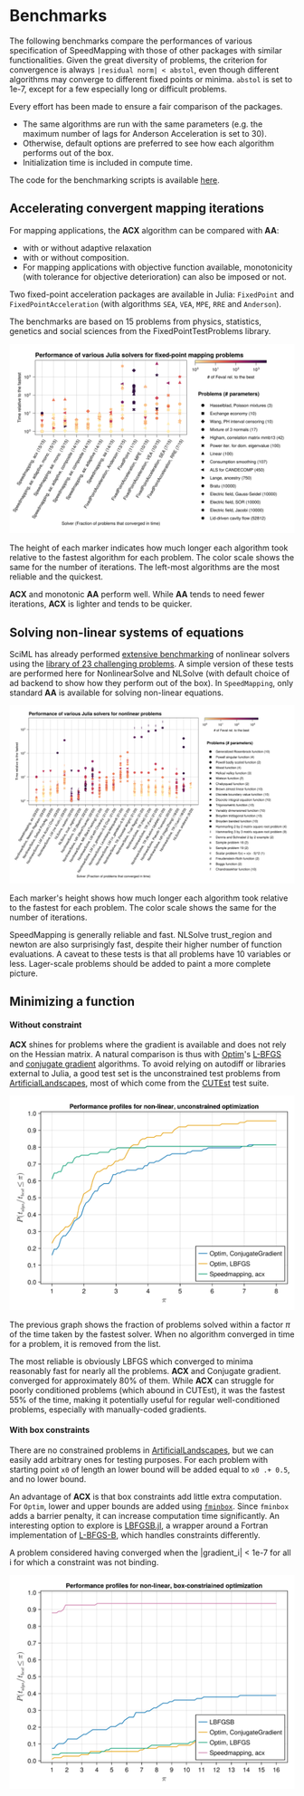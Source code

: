 # Benchmarks

The following benchmarks compare the performances of various specification of SpeedMapping with those of other packages with similar functionalities. Given the great diversity of problems, the criterion for convergence is always `|residual norm| < abstol`, even though different algorithms may converge to different fixed points or minima. `abstol` is set to 1e-7, except for a few especially long or difficult problems. 

Every effort has been made to ensure a fair comparison of the packages. 
- The same algorithms are run with the same parameters (e.g. the maximum number of lags for Anderson Acceleration is set to 30). 
- Otherwise, default options are preferred to see how each algorithm performs out of the box. 
- Initialization time is included in compute time. 

The code for the benchmarking scripts is available [here](https://github.com/NicolasL-S/SpeedMapping.jl/tree/MajorRefactor/docs/benchmarking_code).

## Accelerating convergent mapping iterations

For mapping applications, the **ACX** algorithm can be compared with **AA**:
- with or without adaptive relaxation
- with or without composition. 
- For mapping applications with objective function available, monotonicity (with tolerance for 
objective deterioration) can also be imposed or not.

Two fixed-point acceleration packages are available in Julia: `FixedPoint` and `FixedPointAcceleration` (with algorithms `SEA`, `VEA`, `MPE`, `RRE` and `Anderson`).

The benchmarks are based on 15 problems from physics, statistics, genetics and social sciences from the FixedPointTestProblems library. 

![Mapping results](https://raw.githubusercontent.com/NicolasL-S/SpeedMapping.jl/refs/heads/MajorRefactor/docs/assets/mapping_benchmarks.svg)

The height of each marker indicates how much longer each algorithm took relative to the fastest algorithm for each problem. The color scale shows the same for the number of iterations. The left-most algorithms are the most reliable and the quickest.

**ACX** and monotonic **AA** perform well. While **AA** tends to need fewer iterations, **ACX** is lighter and tends to be quicker.

## Solving non-linear systems of equations

SciML has already performed [extensive benchmarking](https://docs.sciml.ai/SciMLBenchmarksOutput/stable/NonlinearProblem/nonlinear_solver_23_tests/) of nonlinear solvers using the [library of 23 challenging problems](https://github.com/SciML/DiffEqProblemLibrary.jl/blob/master/lib/NonlinearProblemLibrary/src/NonlinearProblemLibrary.jl). A simple version of these tests are performed here for NonlinearSolve and NLSolve (with default choice of ad backend to show how they perform out of the box). In `SpeedMapping`, only standard **AA** is available for solving non-linear equations.

![Problems](https://raw.githubusercontent.com/NicolasL-S/SpeedMapping.jl/refs/heads/MajorRefactor/docs/assets/nonlinear_benchmarks.svg)

Each marker's height shows how much longer each algorithm took relative to the fastest for each problem. The color scale shows the same for the number of iterations.

SpeedMapping is generally reliable and fast. NLSolve trust_region and newton are also surprisingly fast, despite their higher number of function evaluations. A caveat to these tests is that all problems have 10 variables or less. Lager-scale problems should be added to paint a more complete picture.

## Minimizing a function

#### Without constraint

**ACX** shines for problems where the gradient is available and does not rely on the Hessian matrix. A natural comparison is thus with [Optim](https://julianlsolvers.github.io/Optim.jl/stable/)'s [L-BFGS](https://julianlsolvers.github.io/Optim.jl/stable/algo/lbfgs/) and [conjugate gradient](https://julianlsolvers.github.io/Optim.jl/stable/algo/cg/) algorithms. To avoid relying on autodiff or libraries external to Julia, a good test set is the unconstrained test problems from [ArtificialLandscapes](https://github.com/NicolasL-S/ArtificialLandscapes.jl), most of which come from the [CUTEst](https://github.com/ralna/CUTEst) test suite. 

![Performance, Optim](https://raw.githubusercontent.com/NicolasL-S/SpeedMapping.jl/refs/heads/MajorRefactor/docs/assets/optimization_performance.svg)

The previous graph shows the fraction of problems solved within a factor $\pi$ of the time taken by the fastest solver. When no algorithm converged in time for a problem, it is removed from the list. 

The most reliable is obviously LBFGS which converged to minima reasonably fast for nearly all the problems. **ACX** and Conjugate gradient. converged for approximately 80% of them. While **ACX** can struggle for poorly conditioned problems (which abound in CUTEst), it was the fastest 55% of the time, making it potentially useful for regular well-conditioned problems, especially with manually-coded gradients.

#### With box constraints

There are no constrained problems in [ArtificialLandscapes](https://github.com/NicolasL-S/ArtificialLandscapes.jl), but we can easily add arbitrary ones for testing purposes. For each problem with starting point `x0` of length an lower bound will be added equal to `x0 .+ 0.5`, and no lower bound. 

An advantage of **ACX** is that box constraints add little extra computation. For `Optim`, lower and upper bounds are added using [`fminbox`](https://julianlsolvers.github.io/Optim.jl/stable/user/minimization/#Box-Constrained-Optimization). Since `fminbox` adds a barrier penalty, it can increase computation time significantly. An interesting option to explore is [LBFGSB.jl](https://github.com/Gnimuc/LBFGSB.jl), a wrapper around a Fortran implementation of [L-BFGS-B](https://digital.library.unt.edu/ark:/67531/metadc666315/), which handles constraints differently. 

A problem considered having converged when the |gradient_i| < 1e-7 for all i for which a constraint was not binding.

![Performance, Optim, constraint](https://raw.githubusercontent.com/NicolasL-S/SpeedMapping.jl/refs/heads/MajorRefactor/docs/assets/optimization_constr_performance.svg)

